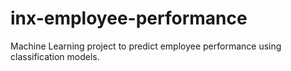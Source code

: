 # inx-employee-performance
Machine Learning project to predict employee performance using classification models.
